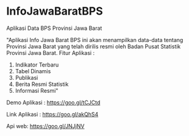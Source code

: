# InfoJawaBaratBPS
Aplikasi Data BPS Provinsi Jawa Barat

"Aplikasi Info Jawa Barat BPS ini akan menampilkan data-data tentang Provinsi Jawa Barat yang telah dirilis resmi oleh Badan Pusat Statistik Provinsi Jawa Barat.
Fitur Aplikasi :
1. Indikator Terbaru
2. Tabel Dinamis
3. Publikasi
4. Berita Resmi Statistik
5. Informasi Resmi"

Demo Aplikasi : https://goo.gl/tCJCtd

Link Aplikasi : https://goo.gl/akQhS4

Api web: https://goo.gl/JNJjNV

